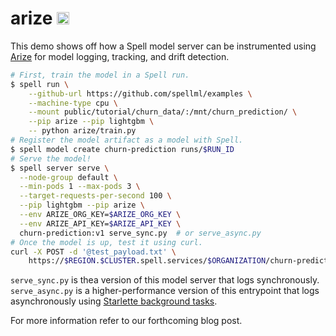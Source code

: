 # arize <a href="https://web.spell.ml/workspace_create?workspaceName=arize-demo&githubUrl=https%3A%2F%2Fgithub.com%2Fspellml%2Fexamples&pip=lightgbm,arize"><img src=https://spell.ml/badge.svg height=20px/></a>

This demo shows off how a Spell model server can be instrumented using [Arize](https://arize.com/) for model logging, tracking, and drift detection.

```bash
# First, train the model in a Spell run.
$ spell run \
    --github-url https://github.com/spellml/examples \
    --machine-type cpu \
    --mount public/tutorial/churn_data/:/mnt/churn_prediction/ \
    --pip arize --pip lightgbm \
    -- python arize/train.py
# Register the model artifact as a model with Spell.
$ spell model create churn-prediction runs/$RUN_ID
# Serve the model!
$ spell server serve \
  --node-group default \
  --min-pods 1 --max-pods 3 \
  --target-requests-per-second 100 \
  --pip lightgbm --pip arize \
  --env ARIZE_ORG_KEY=$ARIZE_ORG_KEY \
  --env ARIZE_API_KEY=$ARIZE_API_KEY \
  churn-prediction:v1 serve_sync.py  # or serve_async.py
# Once the model is up, test it using curl.
curl -X POST -d '@test_payload.txt' \
    https://$REGION.$CLUSTER.spell.services/$ORGANIZATION/churn-prediction/predict
```

`serve_sync.py` is thea version of this model server that logs synchronously. `serve_async.py` is a higher-performance version of this entrypoint that logs asynchronously using [Starlette background tasks](https://spell.ml/docs/model_servers/).

For more information refer to our forthcoming blog post.
